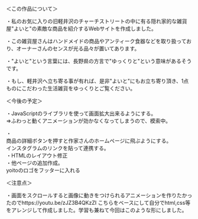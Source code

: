 ＜この作品について＞

・私のお気に入りの旧軽井沢のチャーチストリートの中に有る隠れ家的な雑貨屋"よいと"の素敵な商品を紹介するWebサイトを作成しました。
 
 ・この雑貨屋さんはハンドメイドの商品やアンティーク食器などを取り扱っており、オーナーさんのセンスが光る品々が置いてあります。
 
 ・"よいと"という言葉には、長野県の方言で"ゆっくりと"という意味があるそうです。
 
 ・もし、軽井沢へ立ち寄る事が有れば、是非"よいと"にもお立ち寄り頂き、1点ものにこだわった生活雑貨をゆっくりとご覧ください。


＜今後の予定＞

・JavaScriptのライブラリを使って画面拡大出来るようにする。<br>
⇒ふわっと動くアニメーションが効かなくなってしまうので、模索中。

・<br>商品の詳細ボタンを押すと作家さんのホームページに飛ぶようにする。<br>インスタグラムのリンクを貼って連携する。<br>
・HTMLのレイアウト修正<br>・他ページの追加作成。<br>yoitoのロゴをフッターに入れる

＜注意点＞

・画面をスクロールすると画像に動きをつけられるアニメーションを作りたかったのでhttps://youtu.be/zJZ3B4QKzZI こちらをベースにして自分でhtml,css等をアレンジして作成しました。学習も兼ねて今回はこのような形にしました。
